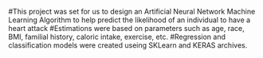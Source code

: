 #This project was set for us to design an Artificial Neural Network Machine Learning Algorithm to help predict the likelihood of an individual to have a heart attack
#Estimations were based on parameters such as age, race, BMI, familial history, caloric intake, exercise, etc.
#Regression and classification models were created useing SKLearn and KERAS archives.
